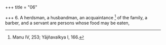 +++
title = "06"

+++
6. A herdsman, a husbandman, an acquaintance [^5]  of the family, a barber, and a servant are persons whose food may be eaten,


[^5]:  Manu IV, 253; Yājñavalkya I, 166.
